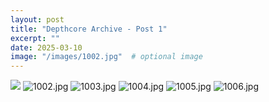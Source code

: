 ```yaml
---
layout: post
title: "Depthcore Archive - Post 1"
excerpt: ""
date: 2025-03-10
image: "/images/1002.jpg"  # optional image
---
```


<img src="/images/1002.jpg">
<img src="/images/1002.jpg" alt="1002.jpg"/>
<img src="/images/1003.jpg" alt="1003.jpg"/>
<img src="/images/1004.jpg" alt="1004.jpg"/>
<img src="/images/1005.jpg" alt="1005.jpg"/>
<img src="/images/1006.jpg" alt="1006.jpg"/>
